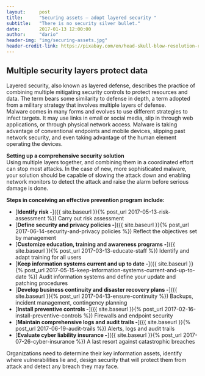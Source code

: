 ```yaml
---
layout:     post
title:      "Securing assets — adopt layered security "
subtitle:   "There is no security silver bullet."
date:       2017-01-13 12:00:00
author:     "dario"
header-img: "img/securing-assets.jpg"
header-credit-link: https://pixabay.com/en/head-skull-blow-resolution-resolve-2709732/
---
```


## Multiple security layers protect data
Layered security, also known as layered defense, describes the practice of combining multiple mitigating security controls to protect resources and data. The term bears some similarity to defense in depth, a term adopted from a military strategy that involves multiple layers of defense.  
Malware comes in many forms and evolves to use different strategies to infect targets. It may use links in email or social media, slip in through web applications, or through physical network access. Malware is taking advantage of conventional endpoints and mobile devices, slipping past network security, and even taking advantage of the human element operating the devices.

**Setting up a comprehensive security solution**  
Using multiple layers together, and combining them in a coordinated effort can stop most attacks. In the case of new, more sophisticated malware, your solution should be capable of slowing the attack down and enabling network monitors to detect the attack and raise the alarm before serious damage is done.

**Steps in conceiving an effective prevention program include:**

* [**Identify risk -**]({{ site.baseurl }}{% post_url 2017-05-13-risk-assessment %}) Carry out risk assessment
* [**Define security and privacy policies -**]({{ site.baseurl }}{% post_url 2017-06-14-security-and-privacy policies %})
	Reflect the objectives set by management
* [**Customize education, training and awareness programs -**]({{ site.baseurl }}{% post_url 2017-03-13-educate-staff %}) Identify and adapt training for all users
* [**Keep information systems current and up to date -**]({{ site.baseurl }}{% post_url 2017-05-15-keep-information-systems-current-and-up-to-date %})
	Audit information systems and define your update and patching procedures
* [**Develop business continuity and disaster recovery plans -**]({{ site.baseurl }}{% post_url 2017-04-13-ensure-continuity %})
	Backups, incident management, contingency planning
* [**Install preventive controls -**]({{ site.baseurl }}{% post_url 2017-02-16-install-preventive-controls %})
	Firewalls and endpoint security
* [**Maintain comprehensive logs and audit trails -**]({{ site.baseurl }}{% post_url 2017-06-19-audit-trails %})
	Alerts, logs and audit trails
* [**Evaluate cyber liability insurance -**]({{ site.baseurl }}{% post_url 2017-07-26-cyber-insurance %}) A last resort against catastrophic breaches

Organizations need to determine their key information assets, identify where vulnerabilities lie and, design security that will protect them from attack and detect any breach they may face.
